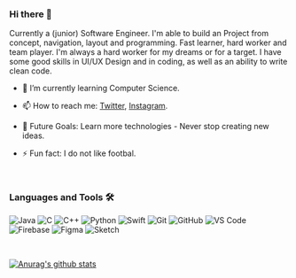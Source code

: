 ### Hi there 👋
<div> 
  <p>Currently a (junior) Software Engineer. I'm able to build an Project from concept, navigation, layout and programming. Fast learner, hard worker and team player. I'm always a hard worker for my dreams or for a target. I have some good skills in UI/UX Design and in coding, as well as an ability to write clean code.
  </p>
</div>

- 🌱 I’m currently learning Computer Science.
- 📫 How to reach me: [Twitter](https://twitter.com/razvanpnn), [Instagram](https://www.instagram.com/rzv.dev/).
- 👑 Future Goals: Learn more technologies - Never stop creating new ideas.
- ⚡ Fun fact: I do not like footbal.

  
  <br />

### Languages and Tools 🛠 
![Java](https://img.shields.io/badge/Java--orange.svg?style=flat&logo=java)
![C](https://img.shields.io/badge/C--blue.svg?style=flat&logo=c)
![C++](https://img.shields.io/badge/C++--indigo.svg?style=flat&logo=c%2B%2B)
![Python](https://img.shields.io/badge/Python--black.svg?style=flat&logo=python)
![Swift](https://img.shields.io/badge/Swift--orange.svg?style=flat&logo=swift)
![Git](https://img.shields.io/badge/Git--red.svg?style=flat&logo=git)
![GitHub](https://img.shields.io/badge/Github--black.svg?style=flat&logo=github)
![VS Code](https://img.shields.io/badge/Visual--purple.svg?style=flat&logo=visual-studio-code)
![Firebase](https://img.shields.io/badge/Firebase--orange.svg?style=flat&logo=firebase)
![Figma](https://img.shields.io/badge/Figma--red.svg?style=flat&logo=figma)
![Sketch](https://img.shields.io/badge/Sketch--orange.svg?style=flat&logo=sketch)

<br />

[![Anurag's github stats](https://github-readme-stats.vercel.app/api?username=anuraghazra)](https://github.com/anuraghazra/github-readme-stats)
